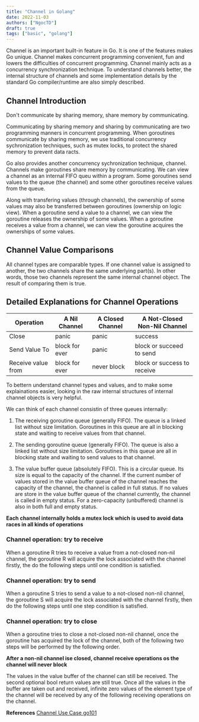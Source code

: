 ```yaml
---
title: "Channel in Golang"
date: 2022-11-03
authors: ["NgocTD"]
draft: true
tags: ["basic", "golang"]
---
```


Channel is an important built-in feature in Go. It is one of the features makes Go unique. Channel makes concurrent programming convenient, fun and lowers the difficulties of concurrent programming. Channel mainly acts as a concurrency synchronization technique. To understand channels better, the internal structure of channels and some implementation details by the standard Go compiler/runtime are also simply described.

## Channel Introduction

Don't communicate by sharing memory, share memory by communicating.

Communicating by sharing memory and sharing by communicating are two programming manners in concurrent programming. When goroutines communicate by sharing memory, we use traditional concurrency sychronization techniques, such as mutex locks, to protect the shared memory to prevent data racts.

Go also provides another concurrency sychronization technique, channel. Channels make goroutines share memory by communicating. We can view a channel as an internal FIFO queu within a program. Some goroutines send values to the queue (the channel) and some other goroutines receive values from the queue. 

Along with transfering values (through channels), the ownership of some values may also be transferred between goroutines (ownership on logic view). When a goroutine send a value to a channel, we can view the goroutine releases the ownership of some values. When a goroutine receives a value from a channel, we can view the goroutine acquires the ownerships of some values.

## Channel Value Comparisons

All channel types are comparable types.
If one channel value is assigned to another, the two channels share the same underlying part(s). In other words, those two channels represent the same internal channel object. The result of comparing them is true.

## Detailed Explanations for Channel Operations

|Operation|A Nil Channel|A Closed Channel|A Not-Closed Non-Nil Channel|
|-|-|-|-|
|Close|panic|panic|success|
|Send Value To|block for ever|panic|block or succeed to send|
|Receive value from|block for ever|never block|block or success to receive|

To bettern understand channel types and values, and to make some explainations easier, looking in the raw internal structures of internal channel objects is very helpful.

We can think of each channel consistin of three queues internally:

1. The receiving goroutine queue (generally FIFO). The queue is a linked list without size limitation. Goroutines in this queue are all in blocking state and waiting to receive values from that channel.

2. The sending goroutine queue (generally FIFO). The queue is also a linked list without size limitation. Goroutines in this queue are all in blocking state and waiting to send values to that channel.

3. The value buffer queue (absolutely FIFO). This is a circular queue. Its size is equal to the capacity of the channel. If the current number of values stored in the value buffer queue of the channel reaches the capacity of the channel, the channel is called in full status. If no values are store in the value buffer queue of the channel currently, the channel is called in empty status. For a zero-capacity (unbuffered) channel is also in both full and empty status.

**Each channel internally holds a mutex lock which is used to avoid data races in all kinds of operations**

### Channel operation: try to receive

When a goroutine R tries to receive a value from a not-closed non-nil channel, the goroutine R will acquire the lock associated with the channel firstly, the do the following steps until one condition is satisfied.

### Channel operation: try to send

When a goroutine S tries to send a value to a not-closed non-nil channel, the goroutine S will acquire the lock associated with the channel firstly, then do the following steps until one step condition is satisfied.

### Channel operation: try to close

When a goroutine tries to close a not-closed non-nil channel, once the goroutine has acquired the lock of the channel, both of the following two steps will be performed by the following order.

**After a non-nil channel ise closed, channel receive operations os the channel will never block**

The values in the value buffer of the channel can still be received. The second optional bool return values are still true. Once all the values in the buffer are taken out and received, infinite zero values of the element type of the channel will be received by any of the following        receiving operations on the channel.

**References** [Channel Use Case go101](https://go101.org/article/channel.html)
